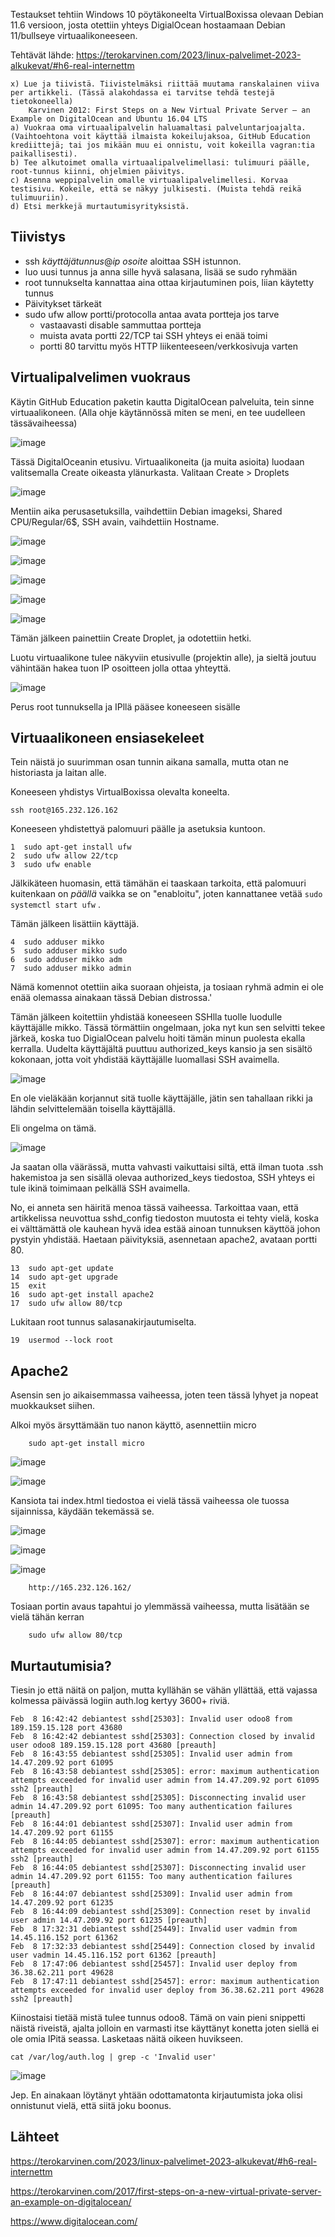 Testaukset tehtiin Windows 10 pöytäkoneelta VirtualBoxissa olevaan Debian 11.6 versioon, josta otettiin yhteys DigialOcean hostaamaan Debian 11/bullseye virtuaalikoneeseen.

Tehtävät lähde: https://terokarvinen.com/2023/linux-palvelimet-2023-alkukevat/#h6-real-internettm

    x) Lue ja tiivistä. Tiivistelmäksi riittää muutama ranskalainen viiva per artikkeli. (Tässä alakohdassa ei tarvitse tehdä testejä tietokoneella)
        Karvinen 2012: First Steps on a New Virtual Private Server – an Example on DigitalOcean and Ubuntu 16.04 LTS
    a) Vuokraa oma virtuaalipalvelin haluamaltasi palveluntarjoajalta. (Vaihtoehtona voit käyttää ilmaista kokeilujaksoa, GitHub Education krediittejä; tai jos mikään muu ei onnistu, voit kokeilla vagran:tia paikallisesti).
    b) Tee alkutoimet omalla virtuaalipalvelimellasi: tulimuuri päälle, root-tunnus kiinni, ohjelmien päivitys.
    c) Asenna weppipalvelin omalle virtuaalipalvelimellesi. Korvaa testisivu. Kokeile, että se näkyy julkisesti. (Muista tehdä reikä tulimuuriin).
    d) Etsi merkkejä murtautumisyrityksistä.


## Tiivistys

- ssh _käyttäjätunnus_@_ip osoite_ aloittaa SSH istunnon.
- luo uusi tunnus ja anna sille hyvä salasana, lisää se sudo ryhmään
- root tunnukselta kannattaa aina ottaa kirjautuminen pois, liian käytetty tunnus
- Päivitykset tärkeät
- sudo ufw allow portti/protocolla antaa avata portteja jos tarve
    - vastaavasti disable sammuttaa portteja
    - muista avata portti 22/TCP tai SSH yhteys ei enää toimi
    - portti 80 tarvittu myös HTTP liikenteeseen/verkkosivuja varten


## Virtualipalvelimen vuokraus

Käytin GitHub Education paketin kautta DigitalOcean palveluita, tein sinne virtuaalikoneen. (Alla ohje käytännössä miten se meni, en tee uudelleen tässävaiheessa)

![image](https://user-images.githubusercontent.com/122888695/217696642-5dffb9da-8bd4-4188-b855-89ffa4d828d3.png)

Tässä DigitalOceanin etusivu. Virtuaalikoneita (ja muita asioita) luodaan valitsemalla Create oikeasta ylänurkasta. Valitaan Create > Droplets

![image](https://user-images.githubusercontent.com/122888695/217696773-5043539f-af2c-402b-a6b6-d68701d1a205.png)

Mentiin aika perusasetuksilla, vaihdettiin Debian imageksi, Shared CPU/Regular/6$, SSH avain, vaihdettiin Hostname.

![image](https://user-images.githubusercontent.com/122888695/217697053-0c798a26-c842-4617-ad84-64de9af1e5eb.png)

![image](https://user-images.githubusercontent.com/122888695/217697098-5fa417b9-9a4e-4c38-9e2a-fbf90876542c.png)

![image](https://user-images.githubusercontent.com/122888695/217697133-a3eb192c-96cf-4213-962f-5f63c0d0c0dc.png)

![image](https://user-images.githubusercontent.com/122888695/217697164-1dccba89-645d-401d-8dbf-ce0a14a124a2.png)

![image](https://user-images.githubusercontent.com/122888695/217697277-6c71c0bf-8171-4e86-abf6-29db888a3eb5.png)

Tämän jälkeen painettiin Create Droplet, ja odotettiin hetki.

Luotu virtuaalikone tulee näkyviin etusivulle (projektin alle), ja sieltä joutuu vähintään hakea tuon IP osoitteen jolla ottaa yhteyttä.

![image](https://user-images.githubusercontent.com/122888695/217697633-4f0c836f-0553-4b58-9796-8041417bb36e.png)

Perus root tunnuksella ja IPllä pääsee koneeseen sisälle


## Virtuaalikoneen ensiasekeleet

Tein näistä jo suurimman osan tunnin aikana samalla, mutta otan ne historiasta ja laitan alle.

Koneeseen yhdistys VirtualBoxissa olevalta koneelta.

    ssh root@165.232.126.162
    
Koneeseen yhdistettyä palomuuri päälle ja asetuksia kuntoon.

    1  sudo apt-get install ufw
    2  sudo ufw allow 22/tcp
    3  sudo ufw enable

Jälkikäteen huomasin, että tämähän ei taaskaan tarkoita, että palomuuri kuitenkaan on _päällä_ vaikka se on "enabloitu", joten kannattanee vetää `sudo systemctl start ufw` .

Tämän jälkeen lisättiin käyttäjä.

    4  sudo adduser mikko
    5  sudo adduser mikko sudo
    6  sudo adduser mikko adm
    7  sudo adduser mikko admin

Nämä komennot otettiin aika suoraan ohjeista, ja tosiaan ryhmä admin ei ole enää olemassa ainakaan tässä Debian distrossa.'

Tämän jälkeen koitettiin yhdistää koneeseen SSHlla tuolle luodulle käyttäjälle mikko. 
Tässä törmättiin ongelmaan, joka nyt kun sen selvitti tekee järkeä, koska tuo DigialOcean palvelu hoiti tämän minun puolesta ekalla kerralla. 
Uudelta käyttäjältä puuttuu authorized_keys kansio ja sen sisältö kokonaan, jotta voit yhdistää käyttäjälle luomallasi SSH avaimella.

![image](https://user-images.githubusercontent.com/122888695/217700112-e09d2999-64d4-484d-94be-7520378ceb7c.png)

En ole vieläkään korjannut sitä tuolle käyttäjälle, jätin sen tahallaan rikki ja lähdin selvittelemään toisella käyttäjällä.

Eli ongelma on tämä.

![image](https://user-images.githubusercontent.com/122888695/217701081-53104f32-b7bf-461c-9716-21764d2ad713.png)

Ja saatan olla väärässä, mutta vahvasti vaikuttaisi siltä, että ilman tuota .ssh hakemistoa ja sen sisällä olevaa authorized_keys tiedostoa, SSH yhteys ei tule ikinä toimimaan pelkällä SSH avaimella.

No, ei anneta sen häiritä menoa tässä vaiheessa. Tarkoittaa vaan, että artikkelissa neuvottua sshd_config tiedoston muutosta ei tehty vielä, koska ei välttämättä ole kauhean hyvä idea estää ainoan tunnuksen käyttöä johon pystyin yhdistää. Haetaan päivityksiä, asennetaan apache2, avataan portti 80.

    13  sudo apt-get update
    14  sudo apt-get upgrade
    15  exit
    16  sudo apt-get install apache2
    17  sudo ufw allow 80/tcp
   

Lukitaan root tunnus salasanakirjautumiselta.

    19  usermod --lock root



## Apache2

Asensin sen jo aikaisemmassa vaiheessa, joten teen tässä lyhyet ja nopeat muokkaukset siihen.

Alkoi myös ärsyttämään tuo nanon käyttö, asennettiin micro

        sudo apt-get install micro

![image](https://user-images.githubusercontent.com/122888695/217703894-4f6a6838-d662-4d73-bf5d-72453c8281a7.png)

![image](https://user-images.githubusercontent.com/122888695/217704432-58e022d6-eaa2-44b2-b10d-003d3726e02f.png)

Kansiota tai index.html tiedostoa ei vielä tässä vaiheessa ole tuossa sijainnissa, käydään tekemässä se.

![image](https://user-images.githubusercontent.com/122888695/217704910-5ec94b0f-59d8-487c-a361-19db02c6d36d.png)

![image](https://user-images.githubusercontent.com/122888695/217704686-2f16145e-9957-4eff-a7f8-08271361ad7e.png)

![image](https://user-images.githubusercontent.com/122888695/217705160-f90260f2-7503-4b81-9959-03efe66ceb31.png)


        http://165.232.126.162/

Tosiaan portin avaus tapahtui jo ylemmässä vaiheessa, mutta lisätään se vielä tähän kerran

        sudo ufw allow 80/tcp
        
        
## Murtautumisia?

Tiesin jo että näitä on paljon, mutta kyllähän se vähän yllättää, että vajassa kolmessa päivässä logiin auth.log kertyy 3600+ riviä.
        
    Feb  8 16:42:42 debiantest sshd[25303]: Invalid user odoo8 from 189.159.15.128 port 43680
    Feb  8 16:42:42 debiantest sshd[25303]: Connection closed by invalid user odoo8 189.159.15.128 port 43680 [preauth]
    Feb  8 16:43:55 debiantest sshd[25305]: Invalid user admin from 14.47.209.92 port 61095
    Feb  8 16:43:58 debiantest sshd[25305]: error: maximum authentication attempts exceeded for invalid user admin from 14.47.209.92 port 61095 ssh2 [preauth]
    Feb  8 16:43:58 debiantest sshd[25305]: Disconnecting invalid user admin 14.47.209.92 port 61095: Too many authentication failures [preauth]
    Feb  8 16:44:01 debiantest sshd[25307]: Invalid user admin from 14.47.209.92 port 61155
    Feb  8 16:44:05 debiantest sshd[25307]: error: maximum authentication attempts exceeded for invalid user admin from 14.47.209.92 port 61155 ssh2 [preauth]
    Feb  8 16:44:05 debiantest sshd[25307]: Disconnecting invalid user admin 14.47.209.92 port 61155: Too many authentication failures [preauth]
    Feb  8 16:44:07 debiantest sshd[25309]: Invalid user admin from 14.47.209.92 port 61235
    Feb  8 16:44:09 debiantest sshd[25309]: Connection reset by invalid user admin 14.47.209.92 port 61235 [preauth]
    Feb  8 17:32:31 debiantest sshd[25449]: Invalid user vadmin from 14.45.116.152 port 61362
    Feb  8 17:32:33 debiantest sshd[25449]: Connection closed by invalid user vadmin 14.45.116.152 port 61362 [preauth]
    Feb  8 17:47:06 debiantest sshd[25457]: Invalid user deploy from 36.38.62.211 port 49628
    Feb  8 17:47:11 debiantest sshd[25457]: error: maximum authentication attempts exceeded for invalid user deploy from 36.38.62.211 port 49628 ssh2 [preauth]

Kiinostaisi tietää mistä tulee tunnus odoo8. Tämä on vain pieni snippetti näistä riveistä, ajalta jolloin en varmasti itse käyttänyt konetta joten siellä ei ole omia IPitä seassa. Lasketaas näitä oikeen huvikseen.

    cat /var/log/auth.log | grep -c 'Invalid user' 
    
![image](https://user-images.githubusercontent.com/122888695/217709767-10028c3e-fa00-4e1b-9724-01b4da25aed2.png)

Jep. En ainakaan löytänyt yhtään odottamatonta kirjautumista joka olisi onnistunut vielä, että siitä joku boonus.


## Lähteet

https://terokarvinen.com/2023/linux-palvelimet-2023-alkukevat/#h6-real-internettm

https://terokarvinen.com/2017/first-steps-on-a-new-virtual-private-server-an-example-on-digitalocean/

https://www.digitalocean.com/

